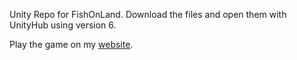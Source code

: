 Unity Repo for FishOnLand. Download the files and open them with UnityHub using version 6.

Play the game on my [website](http://localhost:3000/games/FishOnLand).
